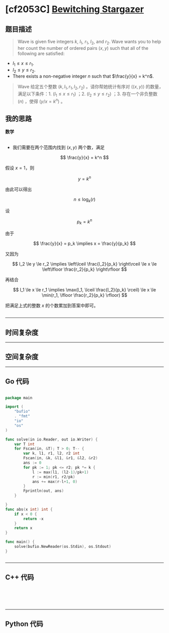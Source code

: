 # [cf2053C] [Bewitching Stargazer](https://codeforces.com/problemset/problem/2053/C)
## 题目描述 

> Wave is given five integers $k$, $l_1$, $r_1$, $l_2$, and $r_2$. Wave wants you to help her count the number of ordered pairs $(x, y)$ such that all of the following are satisfied:

-   $l_1 \leq x \leq r_1$.
-   $l_2 \leq y \leq r_2$.
-   There exists a non-negative integer $n$ such that $\frac{y}{x} = k^n$.

> Wave 给定五个整数 $(k, l_1, r_1, l_2, r_2)$ 。请你帮她统计有序对 $((x, y))$ 的数量，满足以下条件：1. $(l_1 ≤ x ≤ r_1)$ ；2. $(l_2 ≤ y ≤ r_2)$ ；3. 存在一个非负整数 $(n)$ ，使得 $(y/x = k^n)$ 。






## 我的思路
**数学**

##

- 我们需要在两个范围内找到 $(x, y)$ 两个数，满足

$$
\frac{y}{x} = k^n
$$

假设 $x = 1$，则

$$
y = k^n
$$

由此可以得出

$$
n \le \log_k(r)
$$

设

$$
p_k = k^n
$$

由于

$$
\frac{y}{x} = p_k \implies x = \frac{y}{p_k}
$$

又因为

$$
l_2 \le y \le r_2 \implies \left\lceil \frac{l_2}{p_k} \right\rceil \le x \le \left\lfloor \frac{r_2}{p_k} \right\rfloor
$$

再结合

$$
l_1 \le x \le r_1 \implies \max(l_1, \lceil \frac{l_2}{p_k} \rceil) \le x \le \min(r_1, \lfloor \frac{r_2}{p_k} \rfloor)
$$

把满足上式的整数 $x$ 的个数累加到答案中即可。





##
---

## 时间复杂度



---

## 空间复杂度



---

## Go 代码

```Go

package main

import (
	"bufio"
	. "fmt"
	"io"
	"os"
)

func solve(in io.Reader, out io.Writer) {
	var T int
	for Fscan(in, &T); T > 0; T-- {
		var k, l1, r1, l2, r2 int
		Fscan(in, &k, &l1, &r1, &l2, &r2)
		ans := 0
		for pk := 1; pk <= r2; pk *= k {
			l := max(l1, (l2-1)/pk+1)
			r := min(r1, r2/pk)
			ans += max(r-l+1, 0)
		}
		Fprintln(out, ans)
	}

}
func abs(x int) int {
	if x < 0 {
		return -x
	}
	return x
}

func main() {
	solve(bufio.NewReader(os.Stdin), os.Stdout)
}



```
---

## C++ 代码

```C++






```
---
## Python 代码

```Python



```
